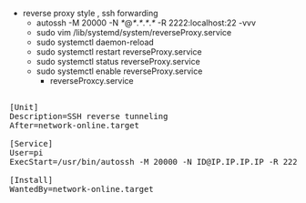- reverse proxy style , ssh forwarding
  - autossh -M 20000 -N _*_@_*_._*_._*_._*_ -R 2222:localhost:22 -vvv
  - sudo vim /lib/systemd/system/reverseProxy.service
  - sudo systemctl daemon-reload 
  - sudo systemctl restart reverseProxy.service
  - sudo systemctl status reverseProxy.service
  - sudo systemctl enable reverseProxy.service
    - reverseProxcy.service
<pre>    
[Unit]
Description=SSH reverse tunneling 
After=network-online.target
 
[Service]
User=pi
ExecStart=/usr/bin/autossh -M 20000 -N ID@IP.IP.IP.IP -R 2222:localhost:22
   
[Install]
WantedBy=network-online.target
</pre>
